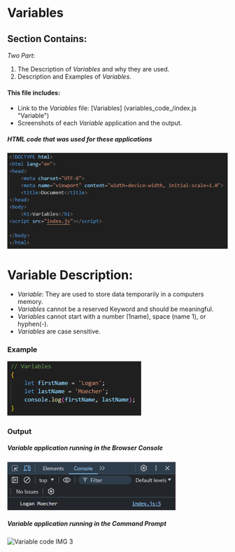 # Variables 

## Section Contains:

*Two Part*: 

1. The Description of *Variables* and why they are used. 
2. Description and Examples of *Variables*.

#### This file includes: 

* Link to the *Variables* file: [Variables] (variables_code_/index.js "Variable")
* Screenshots of each *Variable* application and the output.

##### *HTML* code that was used for these applications

![HTML Code IMG 1](img/html_code_img_1.PNG "HTML CODE IMG 1")

# Variable Description: 

* *Variable*: They are used to store data temporarily in a computers memory.
* *Variables* cannot be a reserved Keyword and should be meaningful.
* *Variables* cannot start with a number (1name), space (name 1), or hyphen(-). 
* *Variables* are case sensitive.

### Example

![Variable code IMG 1](img/variables_code_img_1.PNG "Variable code IMG 1")

### Output

##### *Variable* application running in the Browser Console

![Variable code IMG 2](img/variables_code_img_2.PNG "Variables code IMG 2")

##### *Variable* application running in the Command Prompt

![Variable code IMG 3](img/variables_cope_img_3.PNG "Variables code IMG 3")


 


